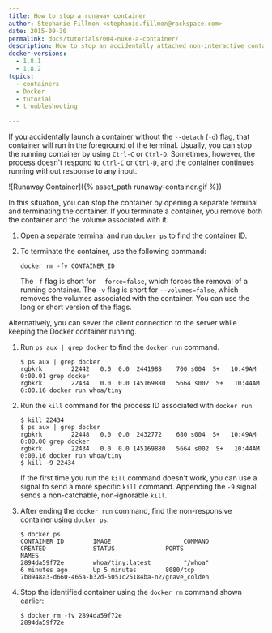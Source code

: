 ```yaml
---
title: How to stop a runaway container
author: Stephanie Fillmon <stephanie.fillmon@rackspace.com>
date: 2015-09-30
permalink: docs/tutorials/004-nuke-a-container/
description: How to stop an accidentally attached non-interactive container
docker-versions:
  - 1.8.1
  - 1.8.2
topics:
  - containers
  - Docker
  - tutorial
  - troubleshooting

---
```

If you accidentally launch a container without the `--detach` (`-d`) flag, that container will run in the foreground of the terminal. Usually, you can stop the running container by using `Ctrl-C` or `Ctrl-D`. Sometimes, however, the process doesn't respond to `Ctrl-C` or `Ctrl-D`, and the container continues running without response to any input.

![Runaway Container]({% asset_path runaway-container.gif %})

In this situation, you can stop the container by opening a separate terminal and terminating the container. If you terminate a container, you remove both the container and the volume associated with it.

1. Open a separate terminal and run `docker ps` to find the container ID.
2. To terminate the container, use the following command:

    `docker rm -fv CONTAINER_ID`

    The `-f` flag is short for `--force=false`, which forces the removal of a running container. The `-v` flag is short for `--volumes=false`, which removes the volumes associated with the container. You can use the long or short version of the flags.

Alternatively, you can sever the client connection to the server while keeping the
Docker container running.

1. Run `ps aux | grep docker` to find the `docker run` command.

    ```
    $ ps aux | grep docker
    rgbkrk        22442   0.0  0.0  2441988    700 s004  S+   10:49AM   0:00.01 grep docker
    rgbkrk        22434   0.0  0.0 145169880   5664 s002  S+   10:44AM   0:00.16 docker run whoa/tiny
    ```
2. Run the `kill` command for the process ID associated with `docker run`.

    ```
    $ kill 22434
    $ ps aux | grep docker
    rgbkrk        22448   0.0  0.0  2432772    680 s004  S+   10:49AM   0:00.00 grep docker
    rgbkrk        22434   0.0  0.0 145169880   5664 s002  S+   10:44AM   0:00.16 docker run whoa/tiny
    $ kill -9 22434
    ```
    If the first time you run the `kill` command doesn't work, you can use a signal to send a more specific `kill` command. Appending the `-9` signal sends a non-catchable, non-ignorable `kill`.

3. After ending the `docker run` command, find the non-responsive container using `docker ps`.

    ```
    $ docker ps
    CONTAINER ID        IMAGE                    COMMAND                CREATED             STATUS              PORTS                        NAMES
    2894da59f72e        whoa/tiny:latest         "/whoa"                6 minutes ago       Up 5 minutes        8080/tcp                     7b0948a3-d660-465a-b32d-5051c25184ba-n2/grave_colden
    ```
4. Stop the identified container using the `docker rm` command shown earlier:

    ```
    $ docker rm -fv 2894da59f72e
    2894da59f72e
    ```
